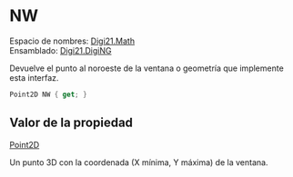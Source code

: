 # NW

Espacio de nombres: [Digi21.Math](../../../)  
Ensamblado: [Digi21.DigiNG](../../../../)

Devuelve el punto al noroeste de la ventana o geometría que implemente esta interfaz.

```csharp
Point2D NW { get; }
```

## Valor de la propiedad

[Point2D](/digi3d-net/programacion/.net/referencia/digi21.diging/digi21.math/Point2D.md)

Un punto 3D con la coordenada \(X mínima, Y máxima\) de la ventana.

